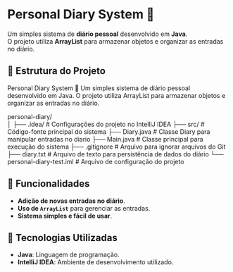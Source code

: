 # Personal Diary System 📓

Um simples sistema de **diário pessoal** desenvolvido em **Java**.  
O projeto utiliza **ArrayList** para armazenar objetos e organizar as entradas no diário.

## 📁 Estrutura do Projeto

Personal Diary System 📓
Um simples sistema de diário pessoal desenvolvido em Java.
O projeto utiliza ArrayList para armazenar objetos e organizar as entradas no diário.

personal-diary/<br>
│
├── .idea/                          # Configurações do projeto no IntelliJ IDEA
├── src/                            # Código-fonte principal do sistema
  ├── Diary.java                    # Classe Diary para manipular entradas no diario
  ├── Main.java                     # Classe principal para execução do sistema
├── .gitignore                      # Arquivo para ignorar arquivos do Git
├── diary.txt                       # Arquivo de texto para persistência de dados do diário
└── personal-diary-test.iml         # Arquivo de configuração do projeto


## 🚀 Funcionalidades

- **Adição de novas entradas no diário**.
- **Uso de `ArrayList`** para gerenciar as entradas.
- **Sistema simples e fácil de usar**.

## 🔧 Tecnologias Utilizadas

- **Java**: Linguagem de programação.
- **IntelliJ IDEA**: Ambiente de desenvolvimento utilizado.
